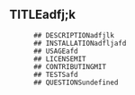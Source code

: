 ## TITLEadfj;k
          ## DESCRIPTIONadfjlk
          ## INSTALLATIONadfljafd
          ## USAGEafd
          ## LICENSEMIT
          ## CONTRIBUTINGMIT
          ## TESTSafd
          ## QUESTIONSundefined
          

